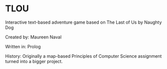 # TLOU
Interactive text-based adventure game based on The Last of Us by Naughty Dog

Created by: Maureen Naval

Written in: Prolog

History: Originally a map-based Principles of Computer Science assignment turned into a bigger project.
